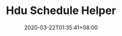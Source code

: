 ---
title: "Hdu Schedule Helper"
date: 2020-03-22T01:35:41+08:00
description: 杭电课程助手
link: https://github.com/WingLim/HDUScheduleHelper
repo: https://github.com/WingLim/HDUScheduleHelper
pinned: true
thumb:
weight: 1
---